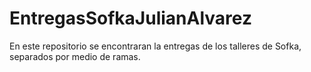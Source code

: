 # EntregasSofkaJulianAlvarez
En este repositorio se encontraran la entregas de los talleres de Sofka, separados por medio de ramas.
